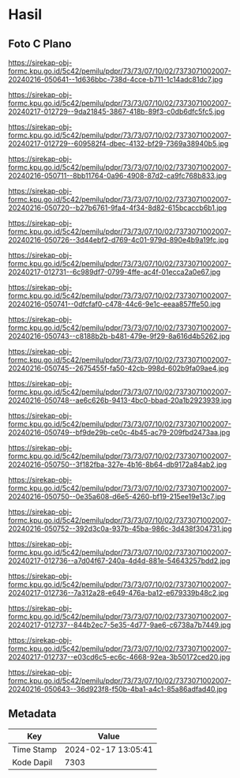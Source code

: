 # Hasil

## Foto C Plano

https://sirekap-obj-formc.kpu.go.id/5c42/pemilu/pdpr/73/73/07/10/02/7373071002007-20240216-050641--1d636bbc-738d-4cce-b711-1c14adc81dc7.jpg

https://sirekap-obj-formc.kpu.go.id/5c42/pemilu/pdpr/73/73/07/10/02/7373071002007-20240217-012729--9da21845-3867-418b-89f3-c0db6dfc5fc5.jpg

https://sirekap-obj-formc.kpu.go.id/5c42/pemilu/pdpr/73/73/07/10/02/7373071002007-20240217-012729--609582f4-dbec-4132-bf29-7369a38940b5.jpg

https://sirekap-obj-formc.kpu.go.id/5c42/pemilu/pdpr/73/73/07/10/02/7373071002007-20240216-050711--8bb11764-0a96-4908-87d2-ca9fc768b833.jpg

https://sirekap-obj-formc.kpu.go.id/5c42/pemilu/pdpr/73/73/07/10/02/7373071002007-20240216-050720--b27b6761-9fa4-4f34-8d82-615bcaccb6b1.jpg

https://sirekap-obj-formc.kpu.go.id/5c42/pemilu/pdpr/73/73/07/10/02/7373071002007-20240216-050726--3d44ebf2-d769-4c01-979d-890e4b9a19fc.jpg

https://sirekap-obj-formc.kpu.go.id/5c42/pemilu/pdpr/73/73/07/10/02/7373071002007-20240217-012731--6c989df7-0799-4ffe-ac4f-01ecca2a0e67.jpg

https://sirekap-obj-formc.kpu.go.id/5c42/pemilu/pdpr/73/73/07/10/02/7373071002007-20240216-050741--0dfcfaf0-c478-44c6-9e1c-eeaa857ffe50.jpg

https://sirekap-obj-formc.kpu.go.id/5c42/pemilu/pdpr/73/73/07/10/02/7373071002007-20240216-050743--c8188b2b-b481-479e-9f29-8a616d4b5262.jpg

https://sirekap-obj-formc.kpu.go.id/5c42/pemilu/pdpr/73/73/07/10/02/7373071002007-20240216-050745--2675455f-fa50-42cb-998d-602b9fa09ae4.jpg

https://sirekap-obj-formc.kpu.go.id/5c42/pemilu/pdpr/73/73/07/10/02/7373071002007-20240216-050748--ae6c626b-9413-4bc0-bbad-20a1b2923939.jpg

https://sirekap-obj-formc.kpu.go.id/5c42/pemilu/pdpr/73/73/07/10/02/7373071002007-20240216-050749--bf9de29b-ce0c-4b45-ac79-209fbd2473aa.jpg

https://sirekap-obj-formc.kpu.go.id/5c42/pemilu/pdpr/73/73/07/10/02/7373071002007-20240216-050750--3f182fba-327e-4b16-8b64-db9172a84ab2.jpg

https://sirekap-obj-formc.kpu.go.id/5c42/pemilu/pdpr/73/73/07/10/02/7373071002007-20240216-050750--0e35a608-d6e5-4260-bf19-215ee19e13c7.jpg

https://sirekap-obj-formc.kpu.go.id/5c42/pemilu/pdpr/73/73/07/10/02/7373071002007-20240216-050752--392d3c0a-937b-45ba-986c-3d438f304731.jpg

https://sirekap-obj-formc.kpu.go.id/5c42/pemilu/pdpr/73/73/07/10/02/7373071002007-20240217-012736--a7d04f67-240a-4d4d-881e-54643257bdd2.jpg

https://sirekap-obj-formc.kpu.go.id/5c42/pemilu/pdpr/73/73/07/10/02/7373071002007-20240217-012736--7a312a28-e649-476a-ba12-e679339b48c2.jpg

https://sirekap-obj-formc.kpu.go.id/5c42/pemilu/pdpr/73/73/07/10/02/7373071002007-20240217-012737--844b2ec7-5e35-4d77-9ae6-c6738a7b7449.jpg

https://sirekap-obj-formc.kpu.go.id/5c42/pemilu/pdpr/73/73/07/10/02/7373071002007-20240217-012737--e03cd6c5-ec6c-4668-92ea-3b50172ced20.jpg

https://sirekap-obj-formc.kpu.go.id/5c42/pemilu/pdpr/73/73/07/10/02/7373071002007-20240216-050643--36d923f8-f50b-4ba1-a4c1-85a86adfad40.jpg


## Metadata

| Key        | Value               |
| ---------- | ------------------- |
| Time Stamp | 2024-02-17 13:05:41 |
| Kode Dapil | 7303                |



